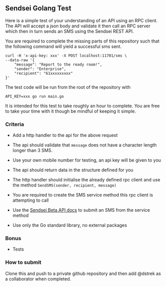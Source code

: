 ## Sendsei Golang Test

Here is a simple test of your understanding of an API using an RPC client. The API will accept a json body and validate it then call an RPC server which then in turn sends an SMS using the Sendsei REST API.

You are required to complete the missing parts of this repository such that the following command will yield a successful sms sent.

```
curl -H 'x-api-key: xxx' -X POST localhost:11701/sms \
--data-raw '{
    "message": "Report to the ready room!",
    "sender": "Enterprise",
    "recipient": "61xxxxxxxxx"
}'

```

The test code will be run from the root of the repository with

```
API_KEY=xxx go run main.go
```

It is intended for this test to take roughly an hour to complete. You are free to take your time with it though be mindful of keeping it simple.

### Criteria

- Add a http handler to the api for the above request

- The api should validate that `message` does not have a character length longer than 3 SMS.

- Use your own mobile number for testing, an api key will be given to you

- The api should return data in the structure defined for you

- The http handler should initialise the already defined rpc client and use the method `SendSMS(sender, recipient, message)`

- You are required to create the SMS service method this rpc client is attempting to call

- Use the [Sendsei Beta API docs](https://documenter.getpostman.com/view/10746805/Szzei1PZ#intro) to submit an SMS from the service method

- Use only the Go standard library, no external packages

### Bonus

- Tests

### How to submit

Clone this and push to a private github repository and then add @dstrek as a collaborator when completed.

